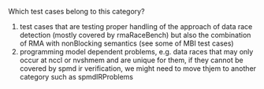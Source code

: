 Which test cases belong to this category?
1. test cases that are testing proper handling of the approach of data race detection (mostly covered by rmaRaceBench) but also the combination of RMA with nonBlocking semantics (see some of MBI test cases)
2. programming model dependent problems, e.g. data races that may only occur at nccl or nvshmem and are unique for them, if they cannot be covered by spmd ir verification, we might need to move thjem to another category such as spmdIRProblems